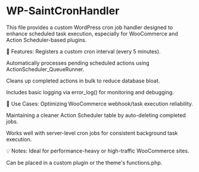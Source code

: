 # WP-SaintCronHandler

This file provides a custom WordPress cron job handler designed to enhance scheduled task execution, especially for WooCommerce and Action Scheduler-based plugins.

🔧 Features:
Registers a custom cron interval (every 5 minutes).

Automatically processes pending scheduled actions using ActionScheduler_QueueRunner.

Cleans up completed actions in bulk to reduce database bloat.

Includes basic logging via error_log() for monitoring and debugging.

🧩 Use Cases:
Optimizing WooCommerce webhook/task execution reliability.

Maintaining a cleaner Action Scheduler table by auto-deleting completed jobs.

Works well with server-level cron jobs for consistent background task execution.

💡 Notes:
Ideal for performance-heavy or high-traffic WooCommerce sites.

Can be placed in a custom plugin or the theme's functions.php.
